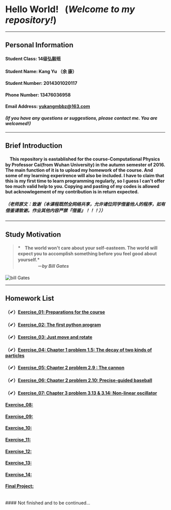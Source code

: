 # **Hello World!** &nbsp; (***Welcome to my repository!***)
***
## **Personal Information**
#### Student Class: 14级弘毅班 
#### Student Name: Kang Yu （余 康）
#### Student Number: 2014301020117
#### Phone Number: 13476036958
#### Email Address: yukangmbbz@163.com
#### *(If you have any questions or suggestions, please contact me. You are welcomed!)*
***
## **Brief Introduction**
#### 　This repository is eastablished for the course-**Computational Physics** by Professor Cai(from Wuhan University) in the autumn semester of 2016. The main function of it is to upload my homework of the course. And some of my learning experirence will also be included. I have to claim that this is my first time to learn programming regularly, so I guess I can't offer too much valid help to you. Copying and pasting of my codes is allowed but acknowlegement of my contribution is in return expected.
##### （老师原文：致谢（本课程既然全网络共享，允许诸位同学借鉴他人的程序，如有借鉴请致谢。作业其他内容严禁『借鉴』！！！））
***
## **Study Motivation**
> #### *　The world won't care about your self-easteem. The world will expect you to accomplish something before you feel good about yourself.*　　　　　　　　　　　　　　　　　　　　　　　　　　　　　　　        　　　－*by* ***Bill Gates***

![bill Gates](https://github.com/yukangnineteen/computational_physics_N2014301020117/blob/master/Exercise-1/Bill%20Gates%20image.jpg)
***
## **Homework List**
#### （✔）[Exercise_01: Preparations for the course](https://github.com/yukangnineteen/computational_physics_N2014301020117/blob/master/Exercise-1/exercise-1.md)
#### （✔）[Exercise_02: The first python program](https://github.com/yukangnineteen/computational_physics_N2014301020117/blob/master/Exercise-2/exercise-2.md)
#### （✔）[Exercise_03: Just move and rotate](https://github.com/yukangnineteen/computational_physics_N2014301020117/blob/master/Exercise-3/exercise-3.md)
#### （✔）[Exercise_04: Chapter 1 problem 1.5: The decay of two kinds of particles](https://github.com/yukangnineteen/computational_physics_N2014301020117/blob/master/Exercise-4/exercise-4.md)
#### （✔）[Exercise_05: Chapter 2 problem 2.9 : The cannon](https://github.com/yukangnineteen/computational_physics_N2014301020117/blob/master/Exercise-5/exercise-5.md)
#### （✔）[Exercise_06: Chapter 2 problem 2.10: Precise-guided baseball](https://github.com/yukangnineteen/computational_physics_N2014301020117/blob/master/Exercise-6/exercise-6.md)
#### （✔）[Exercise_07: Chapter 3 problem 3.13 & 3.14: Non-linear oscillator](https://www.jianshu.com/p/045c5b8c91fb)
#### [Exercise_08:](https://)
#### [Exercise_09:](https://)
#### [Exercise_10:](https://)
#### [Exercise_11:](https://)
#### [Exercise_12:](https://)
#### [Exercise_13:](https://)
#### [Exercise_14:](https://)
#### [Final Project:](https://)
<br />
#### Not finished and to be continued...
